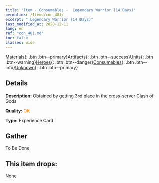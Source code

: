 ```yaml
---
title: "Item - Consumables -  Legendary Warrior (14 Days)"
permalink: /Items/con_481/
excerpt: " Legendary Warrior (14 Days)"
last_modified_at: 2020-12-11
lang: en
ref: "con_481.md"
toc: false
classes: wide
---
```

 [Materials](/Items/){: .btn .btn--primary}[Artifacts](/Items/Artifacts/){: .btn .btn--success}[Units](/Items/Units/){: .btn .btn--warning}[Heroes](/Items/Heroes/){: .btn .btn--danger}[Consumables](/Items/Consumables/){: .btn .btn--info}[Unknown](/Items/Unknown/){: .btn .btn--primary}

## Details
 **Description:** Obtained by getting 3rd place in the cross-server Clash of Gods

 **Quality:** <span style="color: #FF8C00">OK</span>

 **Type:** Experience Card

## Gather

  To Be Done

## This item drops:

  None

